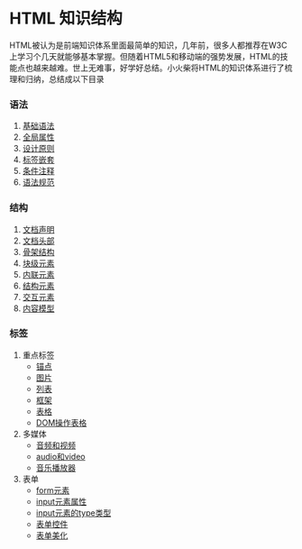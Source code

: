 # HTML 知识结构


HTML被认为是前端知识体系里面最简单的知识，几年前，很多人都推荐在W3C上学习个几天就能够基本掌握。但随着HTML5和移动端的强势发展，HTML的技能点也越来越难。世上无难事，好学好总结。小火柴将HTML的知识体系进行了梳理和归纳，总结成以下目录

### 语法

1. [基础语法](grammar/grammar_baseGrammer.md)
2. [全局属性](grammar/grammar_attribute.md)
3. [设计原则](grammar/grammar_strategy.md)
4. [标签嵌套](grammar/grammar_tagsNesting.md)
5. [条件注释](grammar/grammar_IEComment.md)
6. [语法规范](grammar/grammar_standard.md) 

### 结构

1. [文档声明](structure/structure_doctype.md)
2. [文档头部](structure/structure_docHead.md)
3. [骨架结构](structure/structure_docStruc.md)
4. [块级元素](structure/structure_eleBlock.md)
5. [内联元素](structure/structure_eleInline.md)
6. [结构元素](structure/structure_eleStruc.md)
7. [交互元素](structure/structure_eleMutual.md)
8. [内容模型](structure/structure_contModel.md)


### 标签

1.  重点标签
	* [锚点](tags/keyTags/tags_a.md)
	* [图片](tags/keyTags/tags_img.md)  	
	* [列表](tags/keyTags/tags_list.md)  	
	* [框架](tags/keyTags/tags_frame.md)  	
	* [表格](tags/keyTags/tags_table.md)  
	* [DOM操作表格](tags/keyTags/tags_DOMTable.md)  	
2.  多媒体	
	* [音频和视频](tags/media/media.md)  	
	* [audio和video](tags/media/tags_audioAndVideo.md)  	
	* [音乐播放器](tags/media/tags_musicPlayer.md)  	
3. 表单 
	* [form元素](tags/form/form.md)
	* [input元素属性](tags/form/form_inputAttr.md)
	* [input元素的type类型](tags/form/form_inputType.md)
	* [表单控件](tags/form/form_formCont.md)
	* [表单美化](tags/form/form_formBeau.md)

